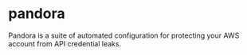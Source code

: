 # pandora
Pandora is a suite of automated configuration for protecting your AWS account from API credential leaks.
